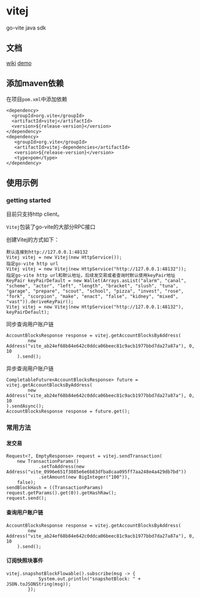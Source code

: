# vitej
go-vite java sdk

## 文档

[wiki](https://vite.wiki/zh/api/javasdk_v2/)
[demo](https://github.com/vitelabs/vitej-demo)

## 添加maven依赖
在项目`pom.xml`中添加依赖
```
<dependency>
  <groupId>org.vite</groupId>
  <artifactId>vitej</artifactId>
  <version>${release-version}</version>
</dependency>
<dependency>
   <groupId>org.vite</groupId>
   <artifactId>vitej-dependencies</artifactId>
   <version>${release-version}</version>
   <type>pom</type>
</dependency>
```

## 使用示例

### getting started
目前只支持http client。

`Vitej`包装了go-vite的大部分RPC接口

创建Vitej的方式如下：
```
默认连接到http://127.0.0.1:48132
Vitej vitej = new Vitej(new HttpService());
指定go-vite http url
Vitej vitej = new Vitej(new HttpService("http://127.0.0.1:48132"));
指定go-vite http url和默认地址，后续发交易或者查询时默认使用keyPair地址
KeyPair keyPairDefault = new Wallet(Arrays.asList("alarm", "canal", "scheme", "actor", "left", "length", "bracket", "slush", "tuna", "garage", "prepare", "scout", "school", "pizza", "invest", "rose", "fork", "scorpion", "make", "enact", "false", "kidney", "mixed", "vast")).deriveKeyPair();
Vitej vitej = new Vitej(new HttpService("http://127.0.0.1:48132"), keyPairDefault);
```

同步查询用户账户链
```
AccountBlocksResponse response = vitej.getAccountBlocksByAddress(
        new Address("vite_ab24ef68b84e642c0ddca06beec81c9acb1977bbd7da27a87a"), 0, 10
    ).send();
```
异步查询用户账户链
```
CompletableFuture<AccountBlocksResponse> future = vitej.getAccountBlocksByAddress(
        new Address("vite_ab24ef68b84e642c0ddca06beec81c9acb1977bbd7da27a87a"), 0, 10
).sendAsync();
AccountBlocksResponse response = future.get();
```

### 常用方法

#### 发交易

```
Request<?, EmptyResponse> request = vitej.sendTransaction(
    new TransactionParams()
            .setToAddress(new Address("vite_0996e651f3885e6e6b83dfba8caa095ff7aa248e4a429db7bd"))
            .setAmount(new BigInteger("100")),
    false);
sendBlockHash = ((TransactionParams) request.getParams().get(0)).getHashRaw();
request.send();
```

#### 查询用户账户链
```
AccountBlocksResponse response = vitej.getAccountBlocksByAddress(
        new Address("vite_ab24ef68b84e642c0ddca06beec81c9acb1977bbd7da27a87a"), 0, 10
    ).send();
```
#### 订阅快照块事件
```
vitej.snapshotBlockFlowable().subscribe(msg -> {
            System.out.println("snapshotBlock: " + JSON.toJSONString(msg));
        });
```

